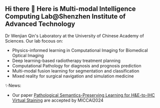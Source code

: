 ## Hi there 👋 Here is Multi-modal Intelligence Computing Lab@Shenzhen Institute of Advanced Technology

Dr Wenjian Qin's  Laboratory at the University of Chinese Academy of Sciences.
Our lab focous on:
 - Physics-informed learning in Computational Imaging for Biomedical Optical Imaging
 - Deep learning-based radiotherapy treatment planning
 - Computational Pathology for diagnosis and prognosis prediction
 - Multi-modal fusion learning for segmentation and classification
 - Mixed reality for surgical navigation and simulation medicine

✨News:
  - Our paper [Pathological Semantics-Preserving Learning for H&E-to-IHC Virtual Staining](https://arxiv.org/abs/2407.03655) are accepted by MICCAI2024

<!--
**MIXAILAB/MIXAILAB** is a ✨ _special_ ✨ repository because its `README.md` (this file) appears on your GitHub profile.

Here are some ideas to get you started:

- 🔭 I’m currently working on ...
- 🌱 I’m currently learning ...
- 👯 I’m looking to collaborate on ...
- 🤔 I’m looking for help with ...
- 💬 Ask me about ...
- 📫 How to reach me: ...
- 😄 Pronouns: ...
- ⚡ Fun fact: ...
-->
